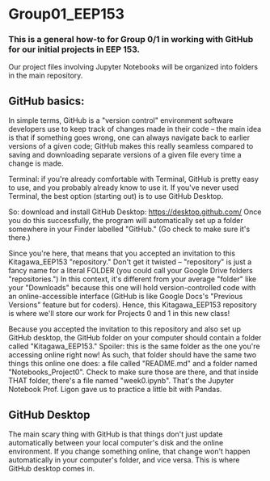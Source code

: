 # Group01_EEP153

### This is a general how-to for Group 0/1 in working with GitHub for our initial projects in EEP 153. 
Our project files involving Jupyter Notebooks will be organized into folders in the main repository. 

## GitHub basics: 

In simple terms, GitHub is a "version control" environment software developers use to keep track of changes made in their code – the main idea is that if something goes wrong, one can always navigate back to earlier versions of a given code; GitHub makes this really seamless compared to saving and downloading separate versions of a given file every time a change is made. 

Terminal: if you're already comfortable with Terminal, GitHub is pretty easy to use, and you probably already know to use it. If you've never used Terminal, the best option (starting out) is to use GitHub Desktop. 

So: download and install GitHub Desktop: https://desktop.github.com/
Once you do this successfully, the program will automatically set up a folder somewhere in your Finder labelled "GitHub." (Go check to make sure it's there.)


Since you're here, that means that you accepted an invitation to this Kitagawa_EEP153 "repository." Don't get it twisted – "repository" is just a fancy name for a literal FOLDER (you could call your Google Drive folders "repositories.") In this context, it's different from your average "folder" like your "Downloads" because this one will hold version-controlled code with an online-accessible interface (GitHub is like Google Docs's "Previous Versions" feature but for coders). Hence, this Kitagawa_EEP153 repository is where we'll store our work for Projects 0 and 1 in this new class! 

Because you accepted the invitation to this repository and also set up GitHub desktop, the GitHub folder on your computer should contain a folder called "Kitagawa_EEP153." Spoiler: this is the same folder as the one you're accessing online right now! As such, that folder should have the same two things this online one does: a file called "README.md" and a folder named "Notebooks_Project0". Check to make sure those are there, and that inside THAT folder, there's a file named "week0.ipynb". That's the Jupyter Notebook Prof. Ligon gave us to practice a little bit with Pandas. 

## GitHub Desktop 

The main scary thing with GitHub is that things don't just update automatically between your local computer's disk and the online environment. If you change something online, that change won't happen automatically in your computer's folder, and vice versa. This is where GitHub desktop comes in. 



